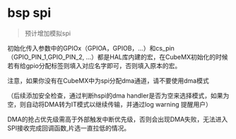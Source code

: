 # bsp spi

> 预计增加模拟spi

初始化传入参数中的GPIOx（GPIOA，GPIOB，...）和cs_pin（GPIO_PIN_1,GPIO_PIN_2, ...）都是HAL库内建的宏，在CubeMX初始化的时候若有给gpio分配标签则填入对应名字即可，否则填入原本的宏。

注意，如果你没有在CubeMX中为spi分配dma通道，请不要使用dma模式

（后续添加安全检查，通过判断hspi的dma handler是否为空来选择模式，如果为空，则自动将DMA转为IT模式以继续传输，并通过log warning 提醒用户）

DMA的抢占优先级需高于外部触发中断优先级，否则会出现DMA失败，无法进入SPI接收完成回调函数,片选一直拉低的情况。
